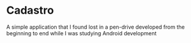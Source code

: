 # Cadastro

A simple application that I found lost in a pen-drive developed from the beginning to end while I was studying Android development
